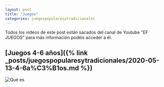 ```yaml
---
layout: post
title: "Juegos"
categories: juegospopularesytradicionales
---
```


Todos los vídeos de este post están sacados del canal de Youtube "EF JUEGOS" para más información podéis acceder a él.

## [Juegos 4-6 años]({% link _posts/juegospopularesytradicionales/2020-05-13-4-6a%C3%B1os.md %})
![Qué es](../images/acrosport_quees_pestana.jpg)

